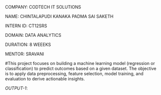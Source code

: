 COMPANY: CODTECH IT SOLUTIONS

NAME: CHINTALAPUDI KANAKA PADMA SAI SAKETH

INTERN ID: CT12SRS

DOMAIN: DATA ANALYTICS

DURATION: 8 WEEEKS

MENTOR: SRAVANI

#This project focuses on building a machine learning model (regression or classification) to predict outcomes based on a given dataset. The objective is to apply data preprocessing, feature selection, model training, and evaluation to derive actionable insights.

*OUTPUT-1*:  
